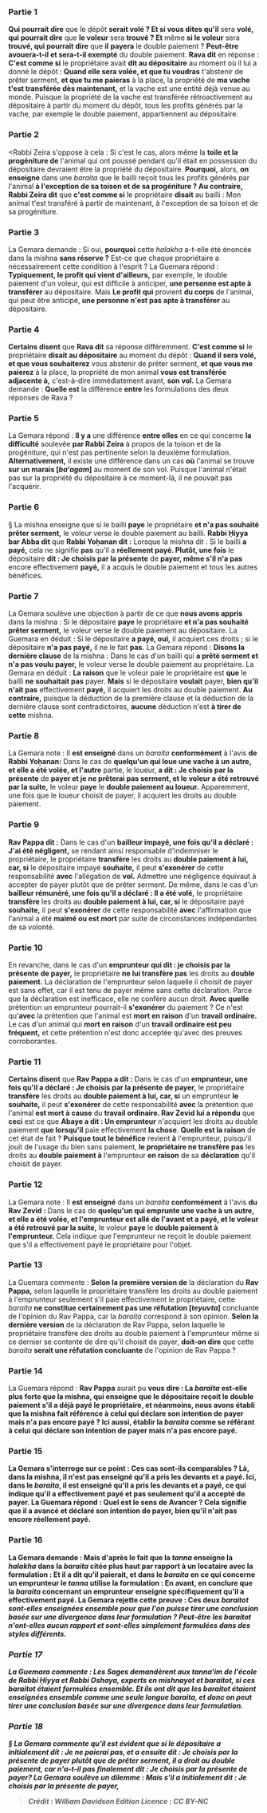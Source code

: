 
### Partie 1
<b>Qui pourrait dire</b> que le dépôt <b>serait volé ? Et si vous dites qu'il</b> sera <b>volé, qui pourrait dire</b> que <b>le voleur</b> sera <b>trouvé ? Et</b> même <b>si le voleur</b> sera <b>trouvé, qui pourrait dire</b> que <b>il</b> <b>payera</b> le double paiement ? <b>Peut-être avouera-t-il et sera-t-il exempté</b> du double paiement. <b>Rava dit</b> en réponse : <b>C'est comme si</b> le propriétaire avait <b>dit au dépositaire</b> au moment où il lui a donné le dépôt : <b>Quand elle sera volée, et que tu voudras</b> t'abstenir de prêter serment, <b>et que tu me paieras</b> à la place, la propriété de <b>ma vache t'est transférée dès maintenant,</b> et la vache est une entité déjà venue au monde. Puisque la propriété de la vache est transférée rétroactivement au dépositaire à partir du moment du dépôt, tous les profits générés par la vache, par exemple le double paiement, appartiennent au dépositaire.

### Partie 2
<Rabbi Zeira s'oppose à cela : Si c'est le cas,</b> alors même la <b>toile et la progéniture de</b> l'animal qui ont poussé pendant qu'il était en possession du dépositaire devraient être la propriété du dépositaire. <b>Pourquoi,</b> alors, <b>on enseigne</b> dans une <i>baraita</i> que le bailli reçoit tous les profits générés par l'animal <b>à l'exception de sa toison et de sa progéniture ? Au contraire, Rabbi Zeira dit</b> que <b>c'est comme si</b> le propriétaire <b>disait</b> au bailli : Mon animal t'est transféré à partir de maintenant, à l'exception de sa toison et de sa progéniture.

### Partie 3
La Gemara demande : Si oui, <b>pourquoi</b> cette <i>halakha</i> a-t-elle été énoncée dans la mishna <b>sans réserve ?</b> Est-ce que chaque propriétaire a nécessairement cette condition à l'esprit ? La Guemara répond : <b>Typiquement, le profit qui vient d'ailleurs,</b> par exemple, le double paiement d'un voleur, qui est difficile à anticiper, <b>une personne est apte à transférer</b> au dépositaire. Mais <b>Le profit qui</b> provient <b>du corps</b> de l'animal, qui peut être anticipé, <b>une personne n'est pas apte à transférer</b> au dépositaire.

### Partie 4
<b>Certains disent</b> que <b>Rava dit</b> sa réponse différemment. <b>C'est comme si</b> le propriétaire <b>disait au dépositaire</b> au moment du dépôt : <b>Quand il sera volé, et que vous souhaiterez</b> vous abstenir de prêter serment, <b>et que vous me paierez</b> à la place, la propriété de mon animal <b>vous est transférée adjacente à,</b> c'est-à-dire immédiatement avant, <b>son vol.</b> La Gemara demande : <b>Quelle est</b> la différence <b>entre</b> les formulations des deux réponses de Rava ?

### Partie 5
La Gemara répond : <b>Il y a</b> une différence <b>entre elles</b> en ce qui concerne <b>la difficulté</b> soulevée <b>par Rabbi Zeira</b> à propos de la toison et de la progéniture, qui n'est pas pertinente selon la deuxième formulation. <b>Alternativement,</b> il existe une différence dans un cas <b>où</b> l'animal se trouve <b>sur un marais [<i>ba'agam</i>]</b> au moment de son vol. Puisque l'animal n'était pas sur la propriété du dépositaire à ce moment-là, il ne pouvait pas l'acquérir.

### Partie 6
§ La mishna enseigne que si le bailli <b>paye</b> le propriétaire <b>et n'a pas souhaité prêter serment,</b> le voleur verse le double paiement au bailli. <b>Rabbi Ḥiyya bar Abba dit</b> que <b>Rabbi Yoḥanan dit :</b> Lorsque la mishna dit : Si le bailli <b>a payé,</b> cela ne signifie <b>pas</b> qu'il a <b>réellement payé. Plutôt, une fois</b> le dépositaire <b>dit : Je choisis par la présente</b> de <b>payer, même s'il n'a pas</b> encore effectivement <b>payé,</b> il a acquis le double paiement et tous les autres bénéfices.

### Partie 7
La Gemara soulève une objection à partir de ce que <b>nous avons appris</b> dans la mishna : Si le dépositaire <b>paye</b> le propriétaire <b>et n'a pas souhaité prêter serment,</b> le voleur verse le double paiement au dépositaire. La Guemara en déduit : Si le dépositaire <b>a payé, oui,</b> il acquiert ces droits ; si le dépositaire <b>n'a pas payé,</b> il ne le fait <b>pas.</b> La Gemara répond : <b>Disons la dernière clause</b> de la mishna : Dans le cas d'un bailli qui <b>a prêté serment et n'a pas voulu payer,</b> le voleur verse le double paiement au propriétaire. La Gemara en déduit : <b>La raison</b> que le voleur paie le propriétaire est <b>que</b> le bailli <b>ne souhaitait pas</b> payer. <b>Mais</b> si le dépositaire <b>voulait</b> payer, <b>bien qu'il n'ait pas</b> effectivement <b>payé,</b> il acquiert les droits au double paiement. <b>Au contraire,</b> puisque la déduction de la première clause et la déduction de la dernière clause sont contradictoires, <b>aucune</b> déduction n'est <b>à tirer de cette</b> mishna.

### Partie 8
La Gemara note : Il <b>est enseigné</b> dans un <i>baraita</i> <b>conformément</b> à l'avis <b>de Rabbi Yoḥanan:</b> Dans le cas de <b>quelqu'un qui loue une vache à un autre, et elle a été volée, et l'autre</b> partie, le loueur, <b>a dit : Je choisis par la présente</b> de <b>payer et je ne prêterai pas serment, et le voleur a été retrouvé par la suite,</b> le voleur <b>paye</b> le <b>double paiement au loueur.</b> Apparemment, une fois que le loueur choisit de payer, il acquiert les droits au double paiement.

### Partie 9
<b>Rav Pappa dit :</b> Dans le cas d'un <b>bailleur impayé, une fois qu'il a déclaré : J'ai été négligent,</b> se rendant ainsi responsable d'indemniser le propriétaire, le propriétaire <b>transfère</b> les droits au <b>double paiement à lui, car, si</b> le dépositaire impayé <b>souhaite,</b> il peut <b>s'exonérer</b> de cette responsabilité <b>avec</b> l'allégation de <b>vol.</b> Admettre une négligence équivaut à accepter de payer plutôt que de prêter serment. De même, dans le cas d'un <b>bailleur rémunéré, une fois qu'il a déclaré : Il a été volé,</b> le propriétaire <b>transfère</b> les droits au <b>double paiement à lui, car, si</b> le dépositaire payé <b>souhaite,</b> il peut <b>s'exonérer</b> de cette responsabilité <b>avec</b> l'affirmation que l'animal a été <b>maimé ou est mort</b> par suite de circonstances indépendantes de sa volonté.

### Partie 10
En revanche, dans le cas d'un <b>emprunteur qui dit : je choisis par la présente</b> <b>de payer,</b> le propriétaire <b>ne lui transfère pas</b> les droits au <b>double paiement.</b> La déclaration de l'emprunteur selon laquelle il choisit de payer est sans effet, car il est tenu de payer même sans cette déclaration. Parce que la déclaration est inefficace, elle ne confère aucun droit. <b>Avec quelle</b> prétention un emprunteur pourrait-il <b>s'exonérer</b> du paiement ? Ce n'est qu'<b>avec</b> la prétention que l'animal est <b>mort en raison</b> d'un <b>travail ordinaire.</b> Le cas d'un animal qui <b>mort en raison</b> d'un <b>travail ordinaire est peu fréquent,</b> et cette prétention n'est donc acceptée qu'avec des preuves corroborantes.

### Partie 11
<b>Certains disent</b> que <b>Rav Pappa a dit :</b> Dans le cas d'un <b>emprunteur, une fois qu'il a déclaré : Je choisis par la présente</b> <b>de payer,</b> le propriétaire <b>transfère</b> les droits au <b>double paiement à lui, car, si</b> un emprunteur <b>le souhaite,</b> il peut <b>s'exonérer</b> de cette responsabilité <b>avec</b> la prétention que l'animal <b>est mort à cause</b> du <b>travail ordinaire. Rav Zevid lui a répondu</b> que <b>ceci</b> est ce que <b>Abaye a dit : Un emprunteur</b> n'acquiert les droits au double paiement <b>que lorsqu'il</b> paie effectivement <b>la chose</b>. <b>Quelle est la raison</b> de cet état de fait ? <b>Puisque tout le bénéfice</b> revient <b>à</b> l'emprunteur, puisqu'il jouit de l'usage du bien sans paiement, <b>le propriétaire ne transfère pas</b> les droits au <b>double paiement à</b> l'emprunteur <b>en raison</b> de sa <b>déclaration</b> qu'il choisit de payer.

### Partie 12
La Gemara note : Il <b>est enseigné</b> dans un <i>baraita</i> <b>conformément</b> à l'avis <b>du Rav Zevid :</b> Dans le cas de <b>quelqu'un qui emprunte une vache à un autre, et elle a été volée, et l'emprunteur est allé de l'avant et a payé, et le voleur a été retrouvé par la suite,</b> le voleur <b>paye</b> le <b>double paiement à l'emprunteur. </b> Cela indique que l'emprunteur ne reçoit le double paiement que s'il a effectivement payé le propriétaire pour l'objet.

### Partie 13
La Guemara commente : <b>Selon la première version de</b> la déclaration du <b>Rav Pappa,</b> selon laquelle le propriétaire transfère les droits au double paiement à l'emprunteur seulement s'il paie effectivement le propriétaire, cette <i>baraita</i> <b>ne constitue certainement pas une réfutation [<i>teyuvta</i>]</b> concluante de l'opinion du Rav Pappa, car la <i>baraita</i> correspond à son opinion. <b>Selon la dernière version</b> de la déclaration de Rav Pappa, selon laquelle le propriétaire transfère des droits au double paiement à l'emprunteur même si ce dernier se contente de dire qu'il choisit de payer, <b>doit-on dire</b> que cette <i>baraita</i> <b>serait une réfutation concluante</b> de l'opinion de Rav Pappa ?

### Partie 14
La Guemara répond : <b>Rav Pappa</b> aurait pu <b>vous dire : La <i>baraïta</i> est-elle <b>plus forte que la mishna, qui enseigne</b> que le dépositaire reçoit le double paiement s'il a déjà <b>payé</b> le propriétaire, <b>et</b> néanmoins, <b>nous avons établi</b> que la mishna fait référence <b>à</b> celui qui <b>déclare</b> son intention de payer mais n'a pas encore payé ? <b>Ici aussi,</b> établir la <i>baraita</i> comme se référant <b>à</b> celui qui <b>déclare</b> son intention de payer mais n'a pas encore payé.

### Partie 15
La Gemara s'interroge sur ce point : <b>Ces cas sont-ils</b> <b>comparables ? Là,</b> dans la mishna, il <b>n'est pas enseigné</b> qu'il <b>a pris les devants</b> et a payé. <b>Ici,</b> dans le <i>baraita</i>, il <b>est enseigné</b> qu'il <b>a pris les devants</b> et a payé, ce qui indique qu'il a effectivement payé et pas seulement qu'il a accepté de payer. La Guemara répond : <b>Quel est le sens de <b>Avancer</b> ? Cela signifie que <b>il a avancé et déclaré</b> son intention de payer, bien qu'il n'ait pas encore réellement payé.

### Partie 16
La Gemara demande : <b>Mais d'après</b> le fait <b>que</b> la <i>tanna</i> <b>enseigne</b> la <i>halakha</i> dans la <i>baraita</i> citée plus haut <b>par rapport à un locataire</b> avec la formulation : <b>Et il a dit</b> qu'il paierait, <b>et</b> dans le <i>baraita</i> <b>en ce qui concerne un emprunteur</b> le <i>tanna</i> utilise la formulation : <b>En avant, en conclure que</b> la <i>baraita</i> concernant un emprunteur <b>enseigne spécifiquement</b> qu'il a effectivement payé. La Gemara rejette cette preuve : <b>Ces deux <i>baraitot</b> <b>sont-elles</b> enseignées ensemble</b> pour que l'on puisse tirer une conclusion basée sur une divergence dans leur formulation ? Peut-être les <i>baraitot</i> n'ont-elles aucun rapport et sont-elles simplement formulées dans des styles différents.

### Partie 17
La Guemara commente : Les Sages <b>demandèrent aux <i>tanna'im</i> de l'école de Rabbi Ḥiyya et Rabbi Oshaya,</b> experts en <i>mishnayot</i> et <i>baraitot</i>, si ces <i>baraitot</i> étaient formulées ensemble. <b>Et ils ont dit</b> que les <i>baraitot</i> <b>étaient enseignées ensemble</b> comme une seule longue <i>baraita</i>, et donc on peut tirer une conclusion basée sur une divergence dans leur formulation.

### Partie 18
§ La Gemara commente qu'il est <b>évident</b> que si le dépositaire a initialement <b>dit : Je ne paierai pas, et a ensuite dit : Je choisis par la présente</b> de <b>payer</b> plutôt que de prêter serment, il a droit au double paiement, car <b>n'a-t-il pas</b> finalement <b>dit : Je choisis par la présente de payer?</b> La Gemara soulève un dilemme : <b>Mais</b> s'il a initialement <b>dit : Je choisis par la présente</b> de <b>payer,</b>

>Crédit : William Davidson Edition
>Licence : CC BY-NC